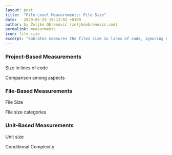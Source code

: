 ```yaml
---
layout: post
title:  "File-Level Measurements: File Size"
date:   2020-05-25 19:12:01 +0100
author: by Željko Obrenović (zeljkoobrenovic.com)
permalink: measurments
icon: file-size
excerpt: "Sokrates measures the files size in lines of code, ignoring empty lines and comments."
---
```


### Project-Based Measurements

Size in lines of code

Comparison among aspects

### File-Based Measurements

File Size

File size categories


### Unit-Based Measurements

Unit size

Conditional Complexity
